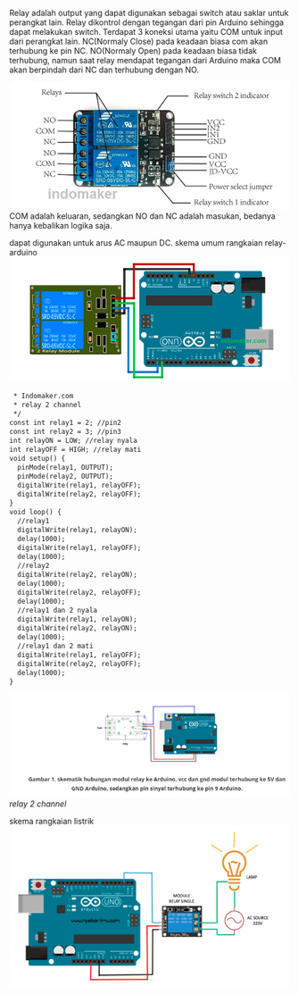 Relay adalah output yang dapat digunakan sebagai switch atau saklar untuk perangkat lain. Relay dikontrol dengan tegangan dari pin Arduino sehingga dapat melakukan switch. Terdapat 3 koneksi utama yaitu COM untuk input dari perangkat lain. NC(Normaly Close) pada keadaan biasa com akan terhubung ke pin NC. NO(Normaly Open) pada keadaan biasa tidak terhubung, namun saat relay mendapat tegangan dari Arduino maka COM akan berpindah dari NC dan terhubung dengan NO.

![47798ecc2fcde9c5d4c6a78732ffa795.png](../../../_resources/47798ecc2fcde9c5d4c6a78732ffa795.png)
COM adalah keluaran, sedangkan NO dan NC adalah masukan, bedanya hanya kebalikan logika saja.

dapat digunakan untuk arus AC maupun DC. skema umum rangkaian relay-arduino
![afb17196371a853563b80c4966ce9578.png](../../../_resources/afb17196371a853563b80c4966ce9578.png)

``` /*
 * Indomaker.com
 * relay 2 channel
 */
const int relay1 = 2; //pin2
const int relay2 = 3; //pin3
int relayON = LOW; //relay nyala
int relayOFF = HIGH; //relay mati
void setup() {
  pinMode(relay1, OUTPUT);
  pinMode(relay2, OUTPUT);
  digitalWrite(relay1, relayOFF);
  digitalWrite(relay2, relayOFF);
}
void loop() {
  //relay1
  digitalWrite(relay1, relayON);
  delay(1000);
  digitalWrite(relay1, relayOFF);
  delay(1000);
  //relay2
  digitalWrite(relay2, relayON);
  delay(1000);
  digitalWrite(relay2, relayOFF);
  delay(1000);
  //relay1 dan 2 nyala
  digitalWrite(relay1, relayON);
  digitalWrite(relay2, relayON);
  delay(1000);
  //relay1 dan 2 mati
  digitalWrite(relay1, relayOFF);
  digitalWrite(relay2, relayOFF);
  delay(1000);
}
```

![4ebe16ad4e8ba7257937a84bc681d039.png](../../../_resources/4ebe16ad4e8ba7257937a84bc681d039.png)
*relay 2 channel*

skema rangkaian listrik 
![eec004d2fadbe616df818af5a03b3f7b.png](../../../_resources/eec004d2fadbe616df818af5a03b3f7b.png)